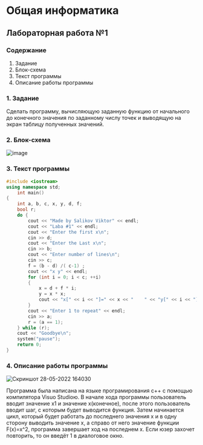 # Общая информатика

## Лабораторная работа №1

### Содержание

1. Задание
2. Блок-схема
3. Текст программы
4. Описание работы программы

### 1. Задание

Сделать программу, вычисляющую заданную функцию от начального до конечного значения по заданному числу точек и выводящую на экран таблицу полученных значений.

### 2. Блок-схема

![image](https://user-images.githubusercontent.com/100399698/169468572-cb8cc4f1-2798-4904-ba9b-263bc4e0e1b1.png)


### 3. Текст программы
```c++
#include <iostream>
using namespace std;
    int main()
{
    int a, b, c, x, y, d, f;
    bool r;
    do {
        cout << "Made by Salikov Viktor" << endl;
        cout << "Laba #1" << endl;
        cout << "Enter the first x\n";
        cin >> d;
        cout << "Enter the Last x\n";
        cin >> b;
        cout << "Enter number of lines\n";
        cin >> c;
        f = (b - d) /( c-1) ;
        cout << "x y" << endl;
        for (int i = 0; i < c; ++i)
        {
            x = d + f * i;
            y = x * x;
            cout << "x[" << i << "]=" << x << "    " << "y[" << i << "]=" << y << endl;
        }
        cout << "Enter 1 to repeat" << endl;
        cin >> a;
        r = (a == 1);
    } while (r);
    cout << "Goodbye\n";
    system("pause");
    return 0;
} 
```

### 4. Описание работы программы
![Скриншот 28-05-2022 164030](https://user-images.githubusercontent.com/100399698/170825933-77638328-d4ae-4d96-a23f-4fb2b6c83a4b.jpg)

Программа была написана на языке програмирования c++ с помощью компилятора Visuo Studioю. В начале хода программы пользователь вводит значение х1 и значение х(конечное), после этого пользователь вводит шаг, с которым будет выводится функция. Затем начинается цикл, который будет работать до последнего значения х и в одну сторону выводить значение х, а справо от него значение функции F(x)=x^2, программа завершает ход на последнем х. Если юзер захочет повторить, то он введёт 1 в диалоговое окно.
